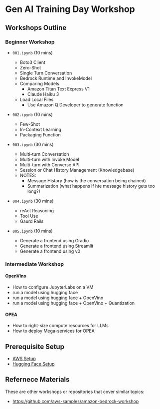 # Gen AI Training Day Workshop

## Workshops Outline

### Beginner Workshop

- `001.ipynb` (10 mins)
  - Boto3 Client
  - Zero-Shot
  - Single Turn Conversation
  - Bedrock Runtime and InvokeModel
  - Comparing Models
    - Amazon Titan Text Express V1 
    - Claude Haiku 3
  - Load Local Files
    - Use Amazon Q Developer to generate function

- `002.ipynb` (10 mins)
  - Few-Shot
  - In-Context Learning
  - Packaging Function

- `003.ipynb` (30 mins)
  - Multi-turn Conversation
  - Multi-turn with Invoke Model
  - Multi-turn with Converse API
  - Session or Chat History Management (Knowledgebase)
  - NOTES:
    - Message History (how is the conversation being chained)
    - Summarization (what happens if hte message history gets too long?)

- `004.ipynb` (30 mins)
  - reAct Reasoning
  - Tool Use
  - Gaurd Rails
  
- `005.ipynb` (10 mins)
  - Generate a frontend using Gradio
  - Generate a frontend using Streamlit
  - Generate a frontend using v0

### Intermediate Workshop

#### OpenVino
- How to configure JupyterLabs on a VM
- run a model using hugging face
- run a model using hugging face + OpenVino
- run a model using hugging face + OpenVino + Quantization

#### OPEA
- How to right-size compute resources for LLMs
- How to deploy Mega-services for OPEA

## Prerequisite Setup 

- [AWS Setup](./docs/aws-setup.md)
- [Hugging Face Setup](./docs/hf-setup.md)

## Refernece Materials

These are other workshops or repositories that cover similar topics: 
- https://github.com/aws-samples/amazon-bedrock-workshop